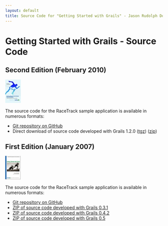 ```yaml
---
layout: default
title: Source Code for "Getting Started with Grails" - Jason Rudolph Dot Com
---
```

# Getting Started with Grails - Source Code

## Second Edition (February 2010)

![Getting Started With Grails, Second Edition](/images/getting-started-with-grails-v2-header.jpg)

The source code for the RaceTrack sample application is available in numerous formats:

* [Git repository on GitHub](http://github.com/scottdavis99/gswg-v2)
* Direct download of source code developed with Grails 1.2.0 ([tgz](http://github.com/scottdavis99/gswg-v2/tarball/grails-1.2.0)) ([zip](http://github.com/scottdavis99/gswg-v2/zipball/grails-1.2.0)) 

## First Edition (January 2007)

![Getting Started With Grails, First Edition](/images/getting-started-with-grails-header.png)

The source code for the RaceTrack sample application is available in numerous formats:

* [Git repository on GitHub](http://github.com/jasonrudolph/racetrack)
* [ZIP of source code developed with Grails 0.3.1](gswg_source_0_3_1.zip)
* [ZIP of source code developed with Grails 0.4.2](gswg_source_0_4_2.zip)
* [ZIP of source code developed with Grails 0.5](gswg_source_0_5.zip)
